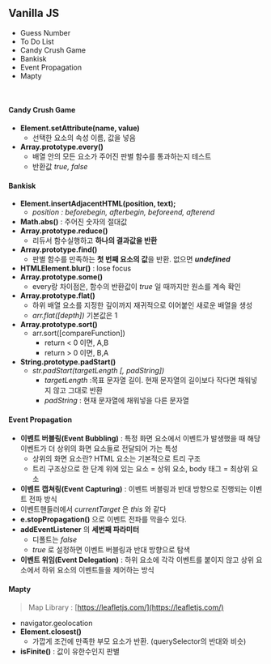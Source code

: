 ## Vanilla JS

- Guess Number
- To Do List
- Candy Crush Game
- Bankisk
- Event Propagation
- Mapty

<br>

#### Candy Crush Game

- **Element.setAttribute(name, value)**
  - 선택한 요소의 속성 이름, 값을 넣음
- **Array.prototype.every()**
  - 배열 안의 모든 요소가 주어진 판별 함수를 통과하는지 테스트
  - 반환값 _true, false_

#### Bankisk

- **Element.insertAdjacentHTML(position, text);**
  - _position : beforebegin, afterbegin, beforeend, afterend_
- **Math.abs()** : 주어진 숫자의 절대값
- **Array.prototype.reduce()**
  - 리듀서 함수실행하고 **하나의 결과값을 반환**
- **Array.prototype.find()**
  - 판별 함수를 만족하는 **첫 번째 요소의 값**을 반환. 없으면 **_undefined_**
- **HTMLElement.blur()** : lose focus
- **Array.prototype.some()**
  - every랑 차이점은, 함수의 반환값이 _true_ 일 때까지만 원소를 계속 확인
- **Array.prototype.flat()**
  - 하위 배열 요소를 지정한 깊이까지 재귀적으로 이어붙인 새로운 배열을 생성
  - _arr.flat([depth])_ 기본값은 1
- **Array.prototype.sort()**
  - arr.sort([compareFunction])
    - return < 0 이면, A,B
    - return > 0 이면, B,A
- **String.prototype.padStart()**
  - _str.padStart(targetLength [, padString])_
    - _targetLength_ :목표 문자열 길이. 현재 문자열의 길이보다 작다면 채워넣지 않고 그대로 반환
    - _padString_ : 현재 문자열에 채워넣을 다른 문자열

#### Event Propagation

- **이벤트 버블링(Event Bubbling)** : 특정 화면 요소에서 이벤트가 발생했을 때 해당 이벤트가 더 상위의 화면 요소들로 전달되어 가는 특성
  - 상위의 화면 요소란? HTML 요소는 기본적으로 트리 구조
  - 트리 구조상으로 한 단계 위에 있는 요소 = 상위 요소, body 태그 = 최상위 요소
- **이벤트 캡쳐링(Event Capturing)** : 이벤트 버블링과 반대 방향으로 진행되는 이벤트 전파 방식
- 이벤트핸들러에서 _currentTarget_ 은 _this_ 와 같다
- **e.stopPropagation()** 으로 이벤트 전파를 막을수 있다.
- **addEventListener** 의 **세번째 파라미터**
  - 디폴트는 _false_
  - _true_ 로 설정하면 이벤트 버블링과 반대 방향으로 탐색
- **이벤트 위임(Event Delegation)** : 하위 요소에 각각 이벤트를 붙이지 않고 상위 요소에서 하위 요소의 이벤트들을 제어하는 방식

#### Mapty

> Map Library : [https://leafletjs.com/](https://leafletjs.com/)

- navigator.geolocation
- **Element.closest()**
  - 가깝게 조건에 만족한 부모 요소가 반환. (querySelector의 반대와 비슷)
- **isFinite()** : 값이 유한수인지 판별
